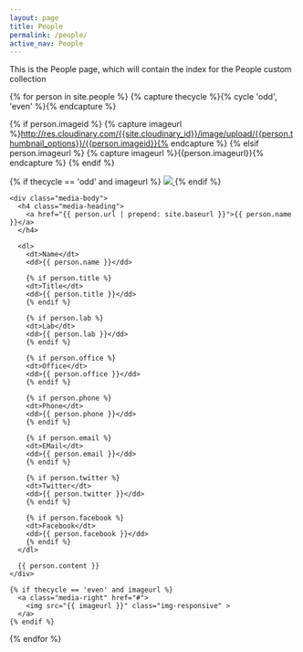 ```yaml
---
layout: page
title: People
permalink: /people/
active_nav: People
---
```


This is the People page, which will contain the index for the People custom collection

{% for person in site.people %}
  {% capture thecycle %}{% cycle 'odd', 'even' %}{% endcapture %}

  {% if person.imageid %}
    {% capture imageurl %}http://res.cloudinary.com/{{site.cloudinary_id}}/image/upload/{{person.thumbnail_options}}/{{person.imageid}}{% endcapture %}
  {% elsif person.imageurl %}
    {% capture imageurl %}{{person.imageurl}}{% endcapture %}
  {% endif %}
  


  <div class="media card card-block">
    {% if thecycle == 'odd' and imageurl %}
      <a class="media-left" href="#">
        <img src="{{ imageurl }}" class="img-responsive" >
      </a>
    {% endif %}

    <div class="media-body">
      <h4 class="media-heading">
        <a href="{{ person.url | prepend: site.baseurl }}">{{ person.name }}</a>
      </h4>

      <dl>
        <dt>Name</dt>
        <dd>{{ person.name }}</dd>

        {% if person.title %}
        <dt>Title</dt>
        <dd>{{ person.title }}</dd>
        {% endif %}

        {% if person.lab %}
        <dt>Lab</dt>
        <dd>{{ person.lab }}</dd>
        {% endif %}

        {% if person.office %}
        <dt>Office</dt>
        <dd>{{ person.office }}</dd>
        {% endif %}

        {% if person.phone %}
        <dt>Phone</dt>
        <dd>{{ person.phone }}</dd>
        {% endif %}

        {% if person.email %}
        <dt>EMail</dt>
        <dd>{{ person.email }}</dd>
        {% endif %}

        {% if person.twitter %}
        <dt>Twitter</dt>
        <dd>{{ person.twitter }}</dd>
        {% endif %}

        {% if person.facebook %}
        <dt>Facebook</dt>
        <dd>{{ person.facebook }}</dd>
        {% endif %}
      </dl>

      {{ person.content }}
    </div>

    {% if thecycle == 'even' and imageurl %}
      <a class="media-right" href="#">
        <img src="{{ imageurl }}" class="img-responsive" >
      </a>
    {% endif %}
  </div>
{% endfor %}

